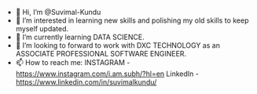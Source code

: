 - 👋 Hi, I’m @Suvimal-Kundu
- 👀 I’m interested in learning new skills and polishing my old skills to keep myself updated.
- 🌱 I’m currently learning DATA SCIENCE.
- 💞️ I’m looking to forward to work with DXC TECHNOLOGY as an ASSOCIATE PROFESSIONAL SOFTWARE ENGINEER. 
- 📫 How to reach me: INSTAGRAM - https://www.instagram.com/i.am.subh/?hl=en
                      LinkedIn - https://www.linkedin.com/in/suvimalkundu/

<!---
Suvimal-Kundu/Suvimal-Kundu is a ✨ special ✨ repository because its `README.md` (this file) appears on your GitHub profile.
You can click the Preview link to take a look at your changes.
--->
